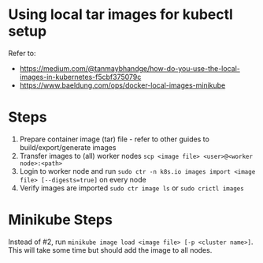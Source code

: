 # Using local tar images for kubectl setup

Refer to:
- https://medium.com/@tanmaybhandge/how-do-you-use-the-local-images-in-kubernetes-f5cbf375079c
- https://www.baeldung.com/ops/docker-local-images-minikube

# Steps

1. Prepare container image (tar) file - refer to other guides to build/export/generate images
2. Transfer images to (all) worker nodes `scp <image file> <user>@<worker node>:<path>`
3. Login to worker node and run `sudo ctr -n k8s.io images import <image file> [--digests=true]` on every node
4. Verify images are imported `sudo ctr image ls` or `sudo crictl images`

# Minikube Steps

Instead of #2, run `minikube image load <image file> [-p <cluster name>]`. This will take some time but should add the image to all nodes.